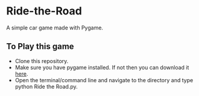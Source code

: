 # Ride-the-Road
A simple car game made with Pygame.

## To Play this game
* Clone this repository.
* Make sure you have pygame installed. If not then you can download it [here](https://www.pygame.org/download.shtml).
* Open the terminal/command line and navigate to the directory and type python Ride the Road.py.
